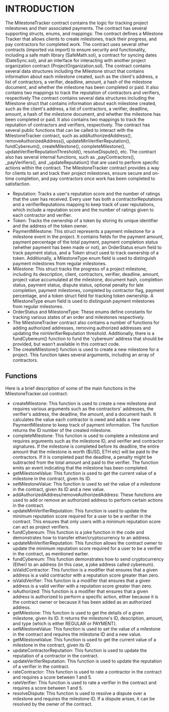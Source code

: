 # INTRODUCTION
The MilestoneTracker contract contains the logic for tracking project milestones and their associated payments. The contract has several supporting structs, enums, and mappings:
The contract defines a Milestone Tracker that allows clients to create milestones, track their progress, and pay contractors for completed work. The contract uses several other contracts (imported via import) to ensure security and functionality, including a safe math library (SafeMath.sol), a contract for syncing dates (DateSync.sol), and an interface for interacting with another project organization contract (ProjectOrganization.sol).
The contract contains several data structures including the Milestone struct that contains information about each milestone created, such as the client's address, a list of contractors, a verifier, deadline, amount, a hash of the milestone document, and whether the milestone has been completed or paid. It also contains two mappings to track the reputation of contractors and verifiers, respectively
The contract contains several data structures including the Milestone struct that contains information about each milestone created, such as the client's address, a list of contractors, a verifier, deadline, amount, a hash of the milestone document, and whether the milestone has been completed or paid. It also contains two mappings to track the reputation of contractors and verifiers, respectively.
The contract has several public functions that can be called to interact with the MilestoneTracker contract, such as addAuthorizedAddress(), removeAuthorizedAddress(), updateMinVerifierReputation(), fundCybereum(), createMilestone(), completeMilestone(), updateVerifierReputationThreshold(), resolveDispute(), etc.
The contract also has several internal functions, such as _payContractors(), _payVerifiers(), and _updateReputation() that are used to perform specific actions within the contract.
The MilestoneTracker contract provides a way for clients to set and track their project milestones, ensure secure and on-time completion, and pay contractors once work has been completed to satisfaction.
- Reputation: Tracks a user's reputation score and the number of ratings that the user has received. Every user has both a contractorReputations and a verifierReputations mapping to keep track of user reputations, which include a reputation score and the number of ratings given to each contractor and verifier.
- Token: Tracks the ownership of a token by storing its unique identifier and the address of the token owner.
- PaymentMilestone: This struct represents a payment milestone for a milestone event in the project. It contains fields for the payment amount, payment percentage of the total payment, payment completion status (whether payment has been made or not), an OrderStatus enum field to track payment status, and a Token struct used to track ownership of a token. Additionally, a MilestoneType enum field is used to distinguish payment milestones from regular milestones.
- Milestone: This struct tracks the progress of a project milestone, including its description, client, contractors, verifier, deadline, amount, project value accumulated at the milestone, document hash, completion status, payment status, dispute status, optional penalty for late completion, payment milestones, completed by contractor flag, payment percentage, and a token struct field for tracking token ownership. A MilestoneType enum field is used to distinguish payment milestones from regular milestones.
- OrderStatus and MilestoneType: These enums define constants for tracking various states of an order and milestones respectively.
- The MilestoneTracker contract also contains a number of functions for adding authorized addresses, removing authorized addresses and updating the minVerifierReputation threshold. Additionally, there is a fundCybereum() function to fund the 'cybereum' address that should be provided, but wasn’t available in this contract code.
- The createMilestone() function is used to create a new milestone for a project. This function takes several arguments, including an array of contractors.
## Functions
Here is a brief description of some of the main functions in the MilestoneTracker.sol contract:
- createMilestone: This function is used to create a new milestone and requires various arguments such as the contractors' addresses, the verifier's address, the deadline, the amount, and a document hash. It calculates the value each contractor is owed and adds a new PaymentMilestone to keep track of payment information. The function returns the ID number of the created milestone.
- completeMilestone: This function is used to complete a milestone and requires arguments such as the milestone ID, and verifier and contractor signatures. If the milestone is completed before its deadline, the entire amount that the milestone is worth ($USD, ETH etc) will be paid to the contractors. If it is completed past the deadline, a penalty might be subtracted from the total amount and paid to the verifier. The function emits an event indicating that the milestone has been completed.
- getMilestoneValue: This function is used to get the current value of a milestone in the contract, given its ID.
- setMilestoneValue: This function is used to set the value of a milestone in the contract, given its ID and a new value.
- addAuthorizedAddress/removeAuthorizedAddress: These functions are used to add or remove an authorized address to perform certain actions in the contract.
- updateMinVerifierReputation: This function is used to update the minimum reputation score required for a user to be a verifier in the contract. This ensures that only users with a minimum reputation score can act as project verifiers.
- fundCybereum: This function is a joke function in the code and demonstrates how to transfer ether/cryptocurrency to an address.
- updateMinVerifierReputation: This function allows the contract owner to update the minimum reputation score required for a user to be a verifier in the contract, as mentioned earlier.
- fundCybereum: This function demonstrates how to send cryptocurrency (Ether) to an address (in this case, a joke address called cybereum).
- isValidContractor: This function is a modifier that ensures that a given address is a valid contractor with a reputation score greater than zero.
- isValidVerifier: This function is a modifier that ensures that a given address is a valid verifier with a reputation score greater than zero.
- isAuthorized: This function is a modifier that ensures that a given address is authorized to perform a specific action, either because it is the contract owner or because it has been added as an authorized address.
- getMilestone: This function is used to get the details of a given milestone, given its ID. It returns the milestone's ID, description, amount, and type (which is either REGULAR or PAYMENT).
- setMilestoneValue: This function is used to set the value of a milestone in the contract and requires the milestone ID and a new value.
- getMilestoneValue: This function is used to get the current value of a milestone in the contract, given its ID.
- updateContractorReputation: This function is used to update the reputation of a contractor in the contract.
- updateVerifierReputation: This function is used to update the reputation of a verifier in the contract.
- rateContractor: This function is used to rate a contractor in the contract and requires a score between 1 and 5.
- rateVerifier: This function is used to rate a verifier in the contract and requires a score between 1 and 5.
- resolveDispute: This function is used to resolve a dispute over a milestone and requires the milestone ID. If a dispute arises, it can be resolved by the owner of the contract.

